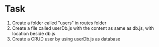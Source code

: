 # Task
1. Create a folder called "users" in routes folder
2. Create a file called userDb.js with the content as same as db.js, with location beside db.js
3. Create a CRUD user by using userDb.js as database